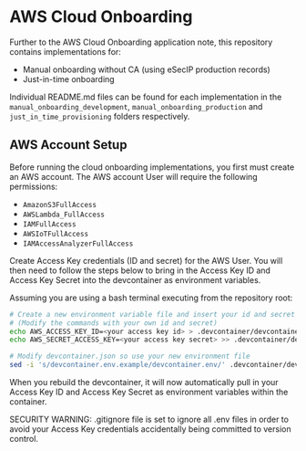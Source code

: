 # AWS Cloud Onboarding

Further to the AWS Cloud Onboarding application note, this repository contains
implementations for:

- Manual onboarding without CA (using eSecIP production records)
- Just-in-time onboarding

Individual README.md files can be found for each implementation in the
```manual_onboarding_development```, ```manual_onboarding_production```
and ```just_in_time_provisioning``` folders respectively.

## AWS Account Setup

Before running the cloud onboarding implementations, you first must create an
AWS account. The AWS account User will require the following permissions:

- `AmazonS3FullAccess`
- `AWSLambda_FullAccess`
- `IAMFullAccess`
- `AWSIoTFullAccess`
- `IAMAccessAnalyzerFullAccess`

Create Access Key credentials (ID and secret) for the AWS User. You will then
need to follow the steps below to bring in the Access Key ID and Access Key
Secret into the devcontainer as environment variables.

Assuming you are using a bash terminal executing from the repository root:

```bash
# Create a new environment variable file and insert your id and secret
# (Modify the commands with your own id and secret)
echo AWS_ACCESS_KEY_ID=<your access key id> > .devcontainer/devcontainer.env
echo AWS_SECRET_ACCESS_KEY=<your access key secret> >> .devcontainer/devcontainer.env

# Modify devcontainer.json so use your new environment file
sed -i 's/devcontainer.env.example/devcontainer.env/' .devcontainer/devcontainer.json
```

When you rebuild the devcontainer, it will now automatically pull in your
Access Key ID and Access Key Secret as environment variables within the
container.

SECURITY WARNING: .gitignore file is set to ignore all .env files in order to
avoid your Access Key credentials accidentally being committed to version
control.
